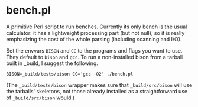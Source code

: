 # bench.pl
A primitive Perl script to run benches.  Currently its only bench is the
usual calculator: it has a lightweight processing part (but not null), so it
is really emphasizing the cost of the whole parsing (including scanning and
I/O).

Set the envvars `BISON` and `CC` to the programs and flags you want to use.
They default to `bison` and `gcc`.  To run a non-installed bison from a
tarball built in _build, I suggest the following.

    BISON=_build/tests/bison CC='gcc -O2' ./bench.pl

(The `_build/tests/bison` wrapper makes sure that `_build/src/bison` will
use the tarballs' skeletons, not those already installed as a
straightforward use of `_build/src/bison` would.)

<!--

Local Variables:
mode: markdown
fill-column: 76
ispell-dictionary: "american"
End:

Copyright (C) 2006, 2009-2015, 2018-2022, 2025 Free Software Foundation,
Inc.

This file is part of Bison, the GNU Compiler Compiler.

Permission is granted to copy, distribute and/or modify this document
under the terms of the GNU Free Documentation License, Version 1.3 or
any later version published by the Free Software Foundation; with no
Invariant Sections, with no Front-Cover Texts, and with no Back-Cover
Texts.  A copy of the license is included in the "GNU Free
Documentation License" file as part of this distribution.

-->
